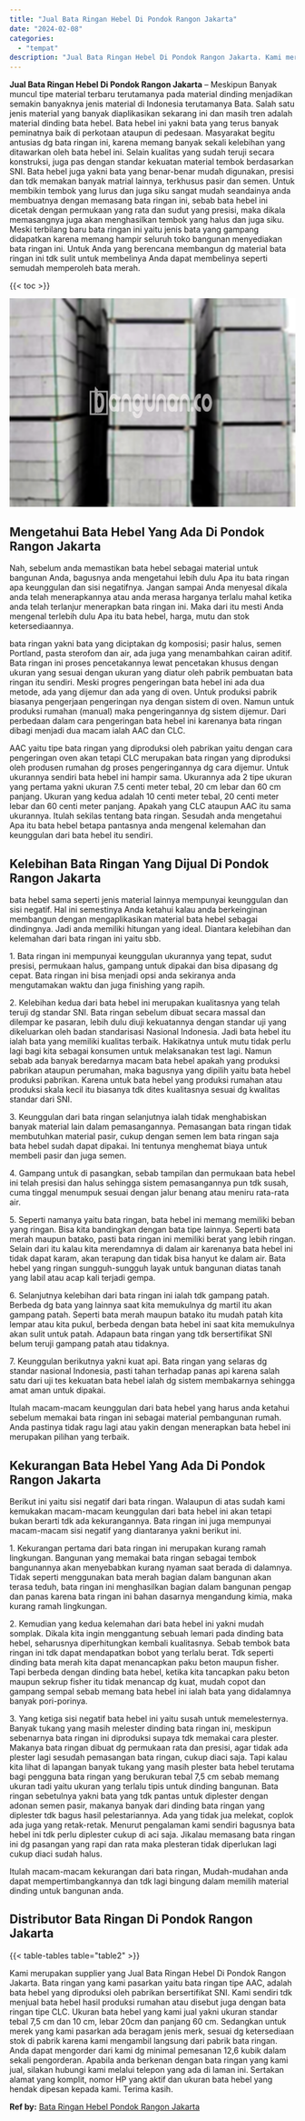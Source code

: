 ```yaml
---
title: "Jual Bata Ringan Hebel Di Pondok Rangon Jakarta"
date: "2024-02-08"
categories: 
  - "tempat"
description: "Jual Bata Ringan Hebel Di Pondok Rangon Jakarta. Kami merupakan supplier yang Jual Bata Ringan Hebel Di Pondok Rangon Jakarta. Bata ringan yang kami pasarkan..."
---
```


**Jual Bata Ringan Hebel Di Pondok Rangon Jakarta** – Meskipun Banyak muncul tipe material terbaru terutamanya pada material dinding menjadikan semakin banyaknya jenis material di Indonesia terutamanya Bata. Salah satu jenis material yang banyak diaplikasikan sekarang ini dan masih tren adalah material dinding bata hebel. Bata hebel ini yakni bata yang terus banyak peminatnya baik di perkotaan ataupun di pedesaan. Masyarakat begitu antusias dg bata ringan ini, karena memang banyak sekali kelebihan yang ditawarkan oleh bata hebel ini. Selain kualitas yang sudah teruji secara konstruksi, juga pas dengan standar kekuatan material tembok berdasarkan SNI. Bata hebel juga yakni bata yang benar-benar mudah digunakan, presisi dan tdk memakan banyak matrial lainnya, terkhusus pasir dan semen. Untuk membikin tembok yang lurus dan juga siku sangat mudah seandainya anda membuatnya dengan memasang bata ringan ini, sebab bata hebel ini dicetak dengan permukaan yang rata dan sudut yang presisi, maka dikala memasangnya juga akan menghasilkan tembok yang halus dan juga siku. Meski terbilang baru bata ringan ini yaitu jenis bata yang gampang didapatkan karena memang hampir seluruh toko bangunan menyediakan bata ringan ini. Untuk Anda yang berencana membangun dg material bata ringan ini tdk sulit untuk membelinya Anda dapat membelinya seperti semudah memperoleh bata merah.

{{< toc >}}

![Jual Bata Ringan Hebel Di Pondok Rangon Jakarta](/images/jual-hebel-murah-23.png)

## Mengetahui Bata Hebel Yang Ada Di Pondok Rangon Jakarta

Nah, sebelum anda memastikan bata hebel sebagai material untuk bangunan Anda, bagusnya anda mengetahui lebih dulu Apa itu bata ringan apa keunggulan dan sisi negatifnya. Jangan sampai Anda menyesal dikala anda telah menerapkannya atau anda merasa harganya terlalu mahal ketika anda telah terlanjur menerapkan bata ringan ini. Maka dari itu mesti Anda mengenal terlebih dulu Apa itu bata hebel, harga, mutu dan stok ketersediaannya.

bata ringan yakni bata yang diciptakan dg komposisi; pasir halus, semen Portland, pasta sterofom dan air, ada juga yang menambahkan cairan aditif. Bata ringan ini proses pencetakannya lewat pencetakan khusus dengan ukuran yang sesuai dengan ukuran yang diatur oleh pabrik pembuatan bata ringan itu sendiri. Meski progres pengeringan bata hebel ini ada dua metode, ada yang dijemur dan ada yang di oven. Untuk produksi pabrik biasanya pengerjaan pengeringan nya dengan sistem di oven. Namun untuk produksi rumahan (manual) maka pengeringannya dg sistem dijemur. Dari perbedaan dalam cara pengeringan bata hebel ini karenanya bata ringan dibagi menjadi dua macam ialah AAC dan CLC.

AAC yaitu tipe bata ringan yang diproduksi oleh pabrikan yaitu dengan cara pengeringan oven akan tetapi CLC merupakan bata ringan yang diproduksi oleh produsen rumahan dg proses pengeringannya dg cara dijemur. Untuk ukurannya sendiri bata hebel ini hampir sama. Ukurannya ada 2 tipe ukuran yang pertama yakni ukuran 7.5 centi meter tebal, 20 cm lebar dan 60 cm panjang. Ukuran yang kedua adalah 10 centi meter tebal, 20 centi meter lebar dan 60 centi meter panjang. Apakah yang CLC ataupun AAC itu sama ukurannya. Itulah sekilas tentang bata ringan. Sesudah anda mengetahui Apa itu bata hebel betapa pantasnya anda mengenal kelemahan dan keunggulan dari bata hebel itu sendiri.

## Kelebihan Bata Ringan Yang Dijual Di Pondok Rangon Jakarta

bata hebel sama seperti jenis material lainnya mempunyai keunggulan dan sisi negatif. Hal ini semestinya Anda ketahui kalau anda berkeinginan membangun dengan mengaplikasikan material bata hebel sebagai dindingnya. Jadi anda memiliki hitungan yang ideal. Diantara kelebihan dan kelemahan dari bata ringan ini yaitu sbb.

1\. Bata ringan ini mempunyai keunggulan ukurannya yang tepat, sudut presisi, permukaan halus, gampang untuk dipakai dan bisa dipasang dg cepat. Bata ringan ini bisa menjadi opsi anda sekiranya anda mengutamakan waktu dan juga finishing yang rapih.

2\. Kelebihan kedua dari bata hebel ini merupakan kualitasnya yang telah teruji dg standar SNI. Bata ringan sebelum dibuat secara massal dan dilempar ke pasaran, lebih dulu diuji kekuatannya dengan standar uji yang dikeluarkan oleh badan standarisasi Nasional Indonesia. Jadi bata hebel itu ialah bata yang memiliki kualitas terbaik. Hakikatnya untuk mutu tidak perlu lagi bagi kita sebagai konsumen untuk melaksanakan test lagi. Namun sebab ada banyak beredarnya macam bata hebel apakah yang produksi pabrikan ataupun perumahan, maka bagusnya yang dipilih yaitu bata hebel produksi pabrikan. Karena untuk bata hebel yang produksi rumahan atau produksi skala kecil itu biasanya tdk dites kualitasnya sesuai dg kwalitas standar dari SNI.

3\. Keunggulan dari bata ringan selanjutnya ialah tidak menghabiskan banyak material lain dalam pemasangannya. Pemasangan bata ringan tidak membutuhkan material pasir, cukup dengan semen lem bata ringan saja bata hebel sudah dapat dipakai. Ini tentunya menghemat biaya untuk membeli pasir dan juga semen.

4\. Gampang untuk di pasangkan, sebab tampilan dan permukaan bata hebel ini telah presisi dan halus sehingga sistem pemasangannya pun tdk susah, cuma tinggal menumpuk sesuai dengan jalur benang atau meniru rata-rata air.

5\. Seperti namanya yaitu bata ringan, bata hebel ini memang memiliki beban yang ringan. Bisa kita bandingkan dengan bata tipe lainnya. Seperti bata merah maupun batako, pasti bata ringan ini memiliki berat yang lebih ringan. Selain dari itu kalau kita merendamnya di dalam air karenanya bata hebel ini tidak dapat karam, akan terapung dan tidak bisa hanyut ke dalam air. Bata hebel yang ringan sungguh-sungguh layak untuk bangunan diatas tanah yang labil atau acap kali terjadi gempa.

6\. Selanjutnya kelebihan dari bata ringan ini ialah tdk gampang patah. Berbeda dg bata yang lainnya saat kita memukulnya dg martil itu akan gampang patah. Seperti bata merah maupun batako itu mudah patah kita lempar atau kita pukul, berbeda dengan bata hebel ini saat kita memukulnya akan sulit untuk patah. Adapaun bata ringan yang tdk bersertifikat SNI belum teruji gampang patah atau tidaknya.

7\. Keunggulan berikutnya yakni kuat api. Bata ringan yang selaras dg standar nasional Indonesia, pasti tahan terhadap panas api karena salah satu dari uji tes kekuatan bata hebel ialah dg sistem membakarnya sehingga amat aman untuk dipakai.

Itulah macam-macam keunggulan dari bata hebel yang harus anda ketahui sebelum memakai bata ringan ini sebagai material pembangunan rumah. Anda pastinya tidak ragu lagi atau yakin dengan menerapkan bata hebel ini merupakan pilihan yang terbaik.

## Kekurangan Bata Hebel Yang Ada Di Pondok Rangon Jakarta

Berikut ini yaitu sisi negatif dari bata ringan. Walaupun di atas sudah kami kemukakan macam-macam keunggulan dari bata hebel ini akan tetapi bukan berarti tdk ada kekurangannya. Bata ringan ini juga mempunyai macam-macam sisi negatif yang diantaranya yakni berikut ini.

1\. Kekurangan pertama dari bata ringan ini merupakan kurang ramah lingkungan. Bangunan yang memakai bata ringan sebagai tembok bangunannya akan menyebabkan kurang nyaman saat berada di dalamnya. Tidak seperti menggunakan bata merah bagian dalam bangunan akan terasa teduh, bata ringan ini menghasilkan bagian dalam bangunan pengap dan panas karena bata ringan ini bahan dasarnya mengandung kimia, maka kurang ramah lingkungan.

2\. Kemudian yang kedua kelemahan dari bata hebel ini yakni mudah somplak. Dikala kita ingin menggantung sebuah lemari pada dinding bata hebel, seharusnya diperhitungkan kembali kualitasnya. Sebab tembok bata ringan ini tdk dapat mendapatkan bobot yang terlalu berat. Tdk seperti dinding bata merah kita dapat menancapkan paku beton maupun fisher. Tapi berbeda dengan dinding bata hebel, ketika kita tancapkan paku beton maupun sekrup fisher itu tidak menancap dg kuat, mudah copot dan gampang sempal sebab memang bata hebel ini ialah bata yang didalamnya banyak pori-porinya.

3\. Yang ketiga sisi negatif bata hebel ini yaitu susah untuk memelesternya. Banyak tukang yang masih melester dinding bata ringan ini, meskipun sebenarnya bata ringan ini diproduksi supaya tdk memakai cara plester. Makanya bata ringan dibuat dg permukaan rata dan presisi, agar tidak ada plester lagi sesudah pemasangan bata ringan, cukup diaci saja. Tapi kalau kita lihat di lapangan banyak tukang yang masih plester bata hebel terutama bagi pengguna bata ringan yang berukuran tebal 7,5 cm sebab memang ukuran tadi yaitu ukuran yang terlalu tipis untuk dinding bangunan. Bata ringan sebetulnya yakni bata yang tdk pantas untuk diplester dengan adonan semen pasir, makanya banyak dari dinding bata ringan yang diplester tdk bagus hasil pelestariannya. Ada yang tidak jua melekat, coplok ada juga yang retak-retak. Menurut pengalaman kami sendiri bagusnya bata hebel ini tdk perlu diplester cukup di aci saja. Jikalau memasang bata ringan ini dg pasangan yang rapi dan rata maka plesteran tidak diperlukan lagi cukup diaci sudah halus.

Itulah macam-macam kekurangan dari bata ringan, Mudah-mudahan anda dapat mempertimbangkannya dan tdk lagi bingung dalam memilih material dinding untuk bangunan anda.

## Distributor Bata Ringan Di Pondok Rangon Jakarta

{{< table-tables table="table2" >}}

Kami merupakan supplier yang Jual Bata Ringan Hebel Di Pondok Rangon Jakarta. Bata ringan yang kami pasarkan yaitu bata ringan tipe AAC, adalah bata hebel yang diproduksi oleh pabrikan bersertifikat SNI. Kami sendiri tdk menjual bata hebel hasil produksi rumahan atau disebut juga dengan bata ringan tipe CLC. Ukuran bata hebel yang kami jual yakni ukuran standar tebal 7,5 cm dan 10 cm, lebar 20cm dan panjang 60 cm. Sedangkan untuk merek yang kami pasarkan ada beragam jenis merk, sesuai dg ketersediaan stok di pabrik karena kami mengambil langsung dari pabrik bata ringan. Anda dapat mengorder dari kami dg minimal pemesanan 12,6 kubik dalam sekali pengorderan. Apabila anda berkenan dengan bata ringan yang kami jual, silakan hubungi kami melalui telepon yang ada di laman ini. Sertakan alamat yang komplit, nomor HP yang aktif dan ukuran bata hebel yang hendak dipesan kepada kami. Terima kasih.

**Ref by:** [Bata Ringan Hebel Pondok Rangon Jakarta](https://id.wikipedia.org/wiki/Bata)
